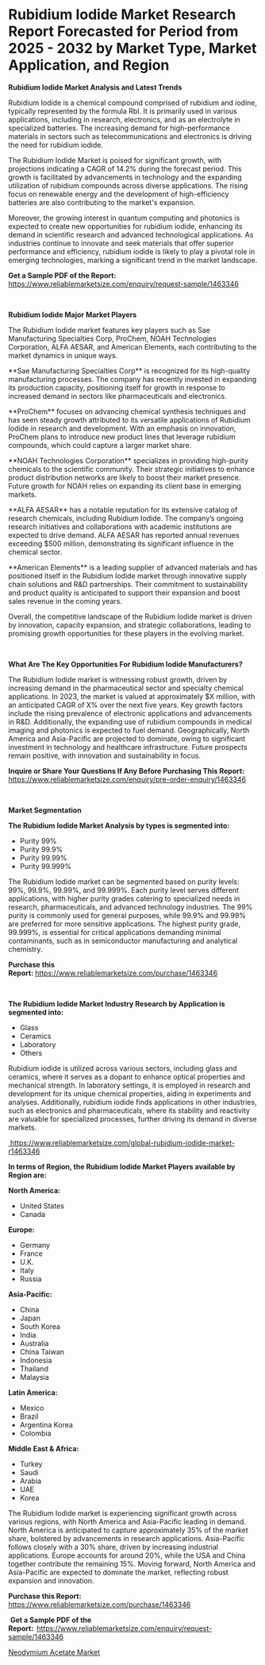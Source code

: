 <p><h1>Rubidium Iodide Market Research Report Forecasted for Period from 2025 -  2032 by Market Type, Market Application, and Region</h1></p><p><strong>Rubidium Iodide Market Analysis and Latest Trends</strong></p>
<p><p>Rubidium Iodide is a chemical compound comprised of rubidium and iodine, typically represented by the formula RbI. It is primarily used in various applications, including in research, electronics, and as an electrolyte in specialized batteries. The increasing demand for high-performance materials in sectors such as telecommunications and electronics is driving the need for rubidium iodide.</p><p>The Rubidium Iodide Market is poised for significant growth, with projections indicating a CAGR of 14.2% during the forecast period. This growth is facilitated by advancements in technology and the expanding utilization of rubidium compounds across diverse applications. The rising focus on renewable energy and the development of high-efficiency batteries are also contributing to the market's expansion.</p><p>Moreover, the growing interest in quantum computing and photonics is expected to create new opportunities for rubidium iodide, enhancing its demand in scientific research and advanced technological applications. As industries continue to innovate and seek materials that offer superior performance and efficiency, rubidium iodide is likely to play a pivotal role in emerging technologies, marking a significant trend in the market landscape.</p></p>
<p><strong>Get a Sample PDF of the Report:&nbsp;</strong> <a href="https://www.reliablemarketsize.com/enquiry/request-sample/1463346?utm_campaign=2442&utm_medium=2&utm_source=Github&utm_content=ia&utm_term=01042025&utm_id=rubidium-iodide">https://www.reliablemarketsize.com/enquiry/request-sample/1463346</a></p>
<p>&nbsp;</p>
<p><strong>Rubidium Iodide Major Market Players</strong></p>
<p><p>The Rubidium Iodide market features key players such as Sae Manufacturing Specialties Corp, ProChem, NOAH Technologies Corporation, ALFA AESAR, and American Elements, each contributing to the market dynamics in unique ways.</p><p>**Sae Manufacturing Specialties Corp** is recognized for its high-quality manufacturing processes. The company has recently invested in expanding its production capacity, positioning itself for growth in response to increased demand in sectors like pharmaceuticals and electronics. </p><p>**ProChem** focuses on advancing chemical synthesis techniques and has seen steady growth attributed to its versatile applications of Rubidium Iodide in research and development. With an emphasis on innovation, ProChem plans to introduce new product lines that leverage rubidium compounds, which could capture a larger market share.</p><p>**NOAH Technologies Corporation** specializes in providing high-purity chemicals to the scientific community. Their strategic initiatives to enhance product distribution networks are likely to boost their market presence. Future growth for NOAH relies on expanding its client base in emerging markets.</p><p>**ALFA AESAR** has a notable reputation for its extensive catalog of research chemicals, including Rubidium Iodide. The company’s ongoing research initiatives and collaborations with academic institutions are expected to drive demand. ALFA AESAR has reported annual revenues exceeding $500 million, demonstrating its significant influence in the chemical sector.</p><p>**American Elements** is a leading supplier of advanced materials and has positioned itself in the Rubidium Iodide market through innovative supply chain solutions and R&D partnerships. Their commitment to sustainability and product quality is anticipated to support their expansion and boost sales revenue in the coming years.</p><p>Overall, the competitive landscape of the Rubidium Iodide market is driven by innovation, capacity expansion, and strategic collaborations, leading to promising growth opportunities for these players in the evolving market.</p></p>
<p>&nbsp;</p>
<p><strong>What Are The Key Opportunities For Rubidium Iodide Manufacturers?</strong></p>
<p><p>The Rubidium Iodide market is witnessing robust growth, driven by increasing demand in the pharmaceutical sector and specialty chemical applications. In 2023, the market is valued at approximately $X million, with an anticipated CAGR of X% over the next five years. Key growth factors include the rising prevalence of electronic applications and advancements in R&D. Additionally, the expanding use of rubidium compounds in medical imaging and photonics is expected to fuel demand. Geographically, North America and Asia-Pacific are projected to dominate, owing to significant investment in technology and healthcare infrastructure. Future prospects remain positive, with innovation and sustainability in focus.</p></p>
<p><strong>Inquire or Share Your Questions If Any Before Purchasing This Report:</strong> <a href="https://www.reliablemarketsize.com/enquiry/pre-order-enquiry/1463346?utm_campaign=2442&utm_medium=2&utm_source=Github&utm_content=ia&utm_term=01042025&utm_id=rubidium-iodide">https://www.reliablemarketsize.com/enquiry/pre-order-enquiry/1463346</a></p>
<p>&nbsp;</p>
<p><strong>Market Segmentation</strong></p>
<p><strong>The Rubidium Iodide Market Analysis by types is segmented into:</strong></p>
<p><ul><li>Purity 99%</li><li>Purity 99.9%</li><li>Purity 99.99%</li><li>Purity 99.999%</li></ul></p>
<p><p>The Rubidium Iodide market can be segmented based on purity levels: 99%, 99.9%, 99.99%, and 99.999%. Each purity level serves different applications, with higher purity grades catering to specialized needs in research, pharmaceuticals, and advanced technology industries. The 99% purity is commonly used for general purposes, while 99.9% and 99.99% are preferred for more sensitive applications. The highest purity grade, 99.999%, is essential for critical applications demanding minimal contaminants, such as in semiconductor manufacturing and analytical chemistry.</p></p>
<p><strong>Purchase this Report:&nbsp;</strong><a href="https://www.reliablemarketsize.com/purchase/1463346?utm_campaign=2442&utm_medium=2&utm_source=Github&utm_content=ia&utm_term=01042025&utm_id=rubidium-iodide">https://www.reliablemarketsize.com/purchase/1463346</a></p>
<p>&nbsp;</p>
<p><strong>The Rubidium Iodide Market Industry Research by Application is segmented into:</strong></p>
<p><ul><li>Glass</li><li>Ceramics</li><li>Laboratory</li><li>Others</li></ul></p>
<p><p>Rubidium iodide is utilized across various sectors, including glass and ceramics, where it serves as a dopant to enhance optical properties and mechanical strength. In laboratory settings, it is employed in research and development for its unique chemical properties, aiding in experiments and analyses. Additionally, rubidium iodide finds applications in other industries, such as electronics and pharmaceuticals, where its stability and reactivity are valuable for specialized processes, further driving its demand in diverse markets.</p></p>
<p><a href="https://www.reliablemarketsize.com/global-rubidium-iodide-market-r1463346?utm_campaign=2442&utm_medium=2&utm_source=Github&utm_content=ia&utm_term=01042025&utm_id=rubidium-iodide">&nbsp;https://www.reliablemarketsize.com/global-rubidium-iodide-market-r1463346</a></p>
<p><strong>In terms of Region, the Rubidium Iodide Market Players available by Region are:</strong></p>
<p>
    <p> <strong> North America: </strong>
        <ul>
            <li>United States</li>
            <li>Canada</li>
        </ul>
        </p> 
    <p> <strong> Europe: </strong>
        <ul>
            <li>Germany</li>
            <li>France</li>
            <li>U.K.</li>
            <li>Italy</li>
            <li>Russia</li>
        </ul>
        </p> 
    <p> <strong> Asia-Pacific: </strong>
        <ul>
            <li>China</li>
            <li>Japan</li>
            <li>South Korea</li>
            <li>India</li>
            <li>Australia</li>
            <li>China Taiwan</li>
            <li>Indonesia</li>
            <li>Thailand</li>
            <li>Malaysia</li>
        </ul>
        </p> 
    <p> <strong> Latin America: </strong>
        <ul>
            <li>Mexico</li>
            <li>Brazil</li>
            <li>Argentina Korea</li>
            <li>Colombia</li>
        </ul>
        </p> 
    <p> <strong> Middle East & Africa: </strong>
        <ul>
            <li>Turkey</li>
            <li>Saudi</li>
            <li>Arabia</li>
            <li>UAE</li>
            <li>Korea</li>
        </ul>
    </p>
    </p>
<p><p>The Rubidium Iodide market is experiencing significant growth across various regions, with North America and Asia-Pacific leading in demand. North America is anticipated to capture approximately 35% of the market share, bolstered by advancements in research applications. Asia-Pacific follows closely with a 30% share, driven by increasing industrial applications. Europe accounts for around 20%, while the USA and China together contribute the remaining 15%. Moving forward, North America and Asia-Pacific are expected to dominate the market, reflecting robust expansion and innovation.</p></p>
<p><strong>Purchase this Report: </strong><a href="https://www.reliablemarketsize.com/purchase/1463346?utm_campaign=2442&utm_medium=2&utm_source=Github&utm_content=ia&utm_term=01042025&utm_id=rubidium-iodide">https://www.reliablemarketsize.com/purchase/1463346</a></p>
<p>&nbsp;<strong>Get a Sample PDF of the Report:&nbsp;&nbsp;</strong><a href="https://www.reliablemarketsize.com/enquiry/request-sample/1463346?utm_campaign=2442&utm_medium=2&utm_source=Github&utm_content=ia&utm_term=01042025&utm_id=rubidium-iodide">https://www.reliablemarketsize.com/enquiry/request-sample/1463346</a></p>
<p><strong></strong></p>
<p><p><a href="https://github.com/FahadAhmed223/Market-Research-Report-List-2/blob/main/neodymium-acetate-market.md?utm_campaign=2442&utm_medium=2&utm_source=Github&utm_content=ia&utm_term=01042025&utm_id=rubidium-iodide">Neodymium Acetate Market</a></p></p>